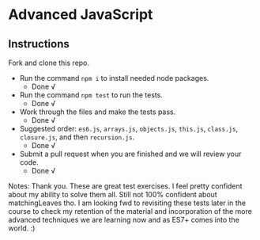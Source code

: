 # Advanced JavaScript

## Instructions

Fork and clone this repo.

  * Run the command `npm i` to install needed node packages.
    * Done √
  * Run the command `npm test` to run the tests.
    * Done √
  * Work through the files and make the tests pass.
    * Done √
  * Suggested order: `es6.js`, `arrays.js`, `objects.js`, `this.js`, `class.js`, `closure.js`, and then `recursion.js`.
    * Done √
  * Submit a pull request when you are finished and we will review your code.
    * Done √

Notes: Thank you. These are great test exercises. I feel pretty confident about my ability to solve them all. Still not 100% confident about matchingLeaves tho. I am looking fwd to revisiting these tests later in the course to check my retention of the material and incorporation of the more advanced techniques we are learning now and as ES7+ comes into the world. :)
